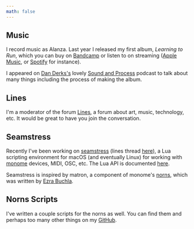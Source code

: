 ```yaml
---
math: false
---
```

## Music
I record music as Alanza.
Last year I released my first album, *Learning to Run*,
which you can buy on [Bandcamp](https://alanza.bandcamp.com/album/learning-to-run)
or listen to on streaming ([Apple Music](https://music.apple.com/us/artist/alanza/1660654188),
or [Spotify](https://open.spotify.com/album/4d5GbrGiYBGdZKHUXpa6AD?si=pjxBQ2LlQziFII6HCjoDAg)
for instance).

I appeared on [Dan Derks's](https://dndrks.com) lovely [Sound and Process](https://soundcloud.com/sound-and-process/episode-24) podcast
to talk about many things including the process of making the album.

## Lines
I'm a moderator of the forum [Lines](https://llllllll.co),
a forum about art, music, technology, etc.
It would be great to have you join the conversation.

## Seamstress
Recently I've been working on [seamstress](https://github.com/ryleelyman/seamstress)
(lines thread [here](https://llllllll.co/t/seamstress-v0-5-0-midi/62356?u=alanza)),
a Lua scripting environment for macOS (and eventually Linux)
for working with [monome](https://monome.org) devices, MIDI, OSC, etc.
The Lua API is documented [here][API].

Seamstress is inspired by matron, a component of monome's [norns](https://monome.org/norns),
which was written by [Ezra Buchla](https://github.com/catfact).

## Norns Scripts
I've written a couple scripts for the norns as well.
You can find them and perhaps too many other things on my [GitHub](https://github.com/ryleelyman).


[API]: /docs/index.html
